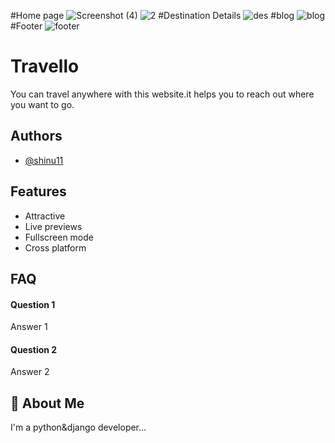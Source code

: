 #Home page
![Screenshot (4)](https://user-images.githubusercontent.com/115803782/211740444-ac73d404-c5a5-439c-bbc7-3570f587aae2.png)
![2](https://user-images.githubusercontent.com/115803782/211740720-a68c6558-bd35-4fc3-b60e-4fba406ac0ea.png)
#Destination Details
![des](https://user-images.githubusercontent.com/115803782/211741438-927750fa-6470-443f-af63-fdce11c61a7c.png)
#blog
![blog](https://user-images.githubusercontent.com/115803782/211741505-7b23da63-131c-4b1e-b886-0eacbc015d4c.png)
#Footer
![footer](https://user-images.githubusercontent.com/115803782/211741579-92895c55-2fb8-48f5-ae2d-dce92044f592.png)


# Travello
You can travel anywhere with this website.it helps you to reach out where you want to go.


## Authors

- [@shinu11](https://github.com/shinu11)


## Features

- Attractive
- Live previews
- Fullscreen mode
- Cross platform


## FAQ

#### Question 1

Answer 1

#### Question 2

Answer 2


## 🚀 About Me
I'm a python&django developer...

